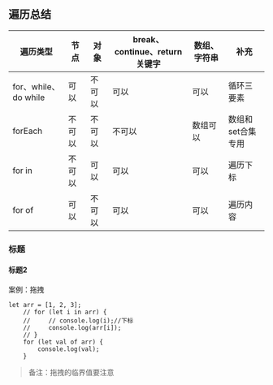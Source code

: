 ## 遍历总结

| 遍历类型             | 节点   | 对象   | break、continue、return关键字 | 数组、字符串 | 补充              |
| -------------------- | ------ | ------ | ----------------------------- | ------------ | ----------------- |
| for、while、do while | 可以   | 不可以 | 可以                          | 可以         | 循环三要素        |
| forEach              | 不可以 | 不可以 | 不可以                        | 数组可以     | 数组和set合集专用 |
| for in               | 不可以 | 可以   | 可以                          | 可以         | 遍历下标          |
| for of               | 可以   | 不可以 | 可以                          | 可以         | 遍历内容          |

### 标题

#### 标题2

案例：拖拽

```
let arr = [1, 2, 3];
    // for (let i in arr) {
    //     // console.log(i);//下标
    //     console.log(arr[i]);
    // }
    for (let val of arr) {
        console.log(val);
    }
```

> 备注：拖拽的临界值要注意

